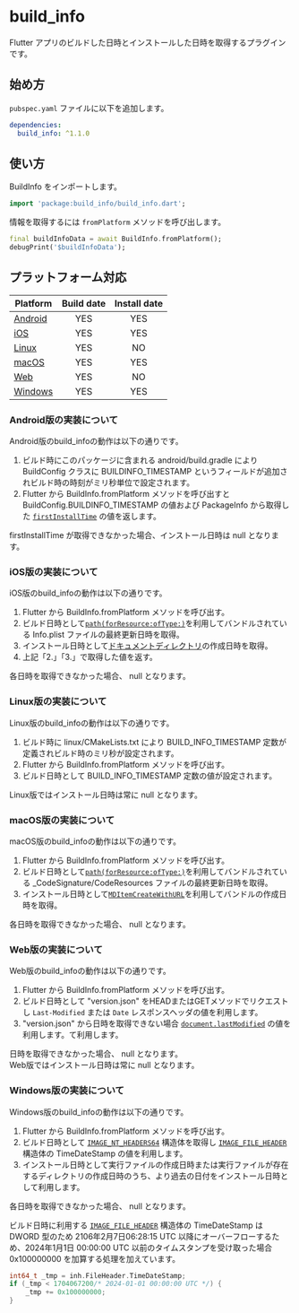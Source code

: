 # build_info

Flutter アプリのビルドした日時とインストールした日時を取得するプラグインです。

## 始め方

`pubspec.yaml` ファイルに以下を追加します。

```yaml
dependencies:
  build_info: ^1.1.0
```

## 使い方

BuildInfo をインポートします。

```dart
import 'package:build_info/build_info.dart';
```

情報を取得するには `fromPlatform` メソッドを呼び出します。

```dart
final buildInfoData = await BuildInfo.fromPlatform();
debugPrint('$buildInfoData');
```

## プラットフォーム対応

| Platform                            | Build date | Install date |
| ----------------------------------- | :--------: | :----------: |
| [Android](#Android版の実装について) |    YES     |     YES      |
| [iOS](#iOS版の実装について)         |    YES     |     YES      |
| [Linux](#Linux版の実装について)     |    YES     |      NO      |
| [macOS](#macOS版の実装について)     |    YES     |     YES      |
| [Web](#Web版の実装について)         |    YES     |      NO      |
| [Windows](#Windows版の実装について) |    YES     |     YES      |

### Android版の実装について

Android版のbuild_infoの動作は以下の通りです。

1. ビルド時にこのパッケージに含まれる android/build.gradle により BuildConfig クラスに BUILDINFO_TIMESTAMP というフィールドが追加されビルド時の時刻がミリ秒単位で設定されます。
2. Flutter から BuildInfo.fromPlatform メソッドを呼び出すと BuildConfig.BUILDINFO_TIMESTAMP の値および PackageInfo から取得した [`firstInstallTime`][android-1] の値を返します。

firstInstallTime が取得できなかった場合、インストール日時は null となります。


### iOS版の実装について

iOS版のbuild_infoの動作は以下の通りです。

1. Flutter から BuildInfo.fromPlatform メソッドを呼び出す。
2. ビルド日時として[`path(forResource:ofType:)`][apple-1]を利用してバンドルされている Info.plist ファイルの最終更新日時を取得。
3. インストール日時として[ドキュメントディレクトリ][apple-2]の作成日時を取得。
4. 上記「2.」「3.」で取得した値を返す。

各日時を取得できなかった場合、 null となります。



### Linux版の実装について

Linux版のbuild_infoの動作は以下の通りです。

1. ビルド時に linux/CMakeLists.txt により BUILD_INFO_TIMESTAMP 定数が定義されビルド時のミリ秒が設定されます。
2. Flutter から BuildInfo.fromPlatform メソッドを呼び出す。
3. ビルド日時として BUILD_INFO_TIMESTAMP 定数の値が設定されます。

Linux版ではインストール日時は常に null となります。


### macOS版の実装について

macOS版のbuild_infoの動作は以下の通りです。

1. Flutter から BuildInfo.fromPlatform メソッドを呼び出す。
2. ビルド日時として[`path(forResource:ofType:)`][apple-1]を利用してバンドルされている _CodeSignature/CodeResources ファイルの最終更新日時を取得。
3. インストール日時として[`MDItemCreateWithURL`][apple-3]を利用してバンドルの作成日時を取得。

各日時を取得できなかった場合、 null となります。


### Web版の実装について

Web版のbuild_infoの動作は以下の通りです。

1. Flutter から BuildInfo.fromPlatform メソッドを呼び出す。
2. ビルド日時として "version.json" をHEADまたはGETメソッドでリクエストし `Last-Modified` または `Date` レスポンスヘッダの値を利用します。
3. "version.json" から日時を取得できない場合 [`document.lastModified`][web-1] の値を利用します。て利用します。

日時を取得できなかった場合、 null となります。  
Web版ではインストール日時は常に null となります。


### Windows版の実装について

Windows版のbuild_infoの動作は以下の通りです。

1. Flutter から BuildInfo.fromPlatform メソッドを呼び出す。
2. ビルド日時として [`IMAGE_NT_HEADERS64`][windows-1] 構造体を取得し [`IMAGE_FILE_HEADER`][windows-2] 構造体の TimeDateStamp の値を利用します。
3. インストール日時として実行ファイルの作成日時または実行ファイルが存在するディレクトリの作成日時のうち、より過去の日付をインストール日時として利用します。

各日時を取得できなかった場合、 null となります。

ビルド日時に利用する [`IMAGE_FILE_HEADER`][windows-2] 構造体の TimeDateStamp は DWORD 型のため 2106年2月7日06:28:15 UTC 以降にオーバーフローするため、2024年1月1日 00:00:00 UTC 以前のタイムスタンプを受け取った場合 0x100000000 を加算する処理を加えています。

```c
int64_t _tmp = inh.FileHeader.TimeDateStamp;
if (_tmp < 1704067200/* 2024-01-01 00:00:00 UTC */) {
    _tmp += 0x100000000;
}
```


[android-1]: https://developer.android.com/reference/android/content/pm/PackageInfo#firstInstallTime
[apple-1]: https://developer.apple.com/documentation/foundation/bundle/1410989-path
[apple-2]: https://developer.apple.com/documentation/foundation/filemanager/searchpathdirectory/documentdirectory
[apple-3]: https://developer.apple.com/documentation/coreservices/1427034-mditemcreatewithurl
[web-1]: https://developer.mozilla.org/docs/Web/API/Document/lastModified
[windows-1]: https://learn.microsoft.com/windows/win32/api/winnt/ns-winnt-image_nt_headers64
[windows-2]: https://learn.microsoft.com/ja-jp/windows/win32/api/winnt/ns-winnt-image_file_header
